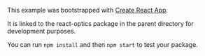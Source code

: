 This example was bootstrapped with [Create React App](https://github.com/facebook/create-react-app).

It is linked to the react-optics package in the parent directory for development purposes.

You can run `npm install` and then `npm start` to test your package.
